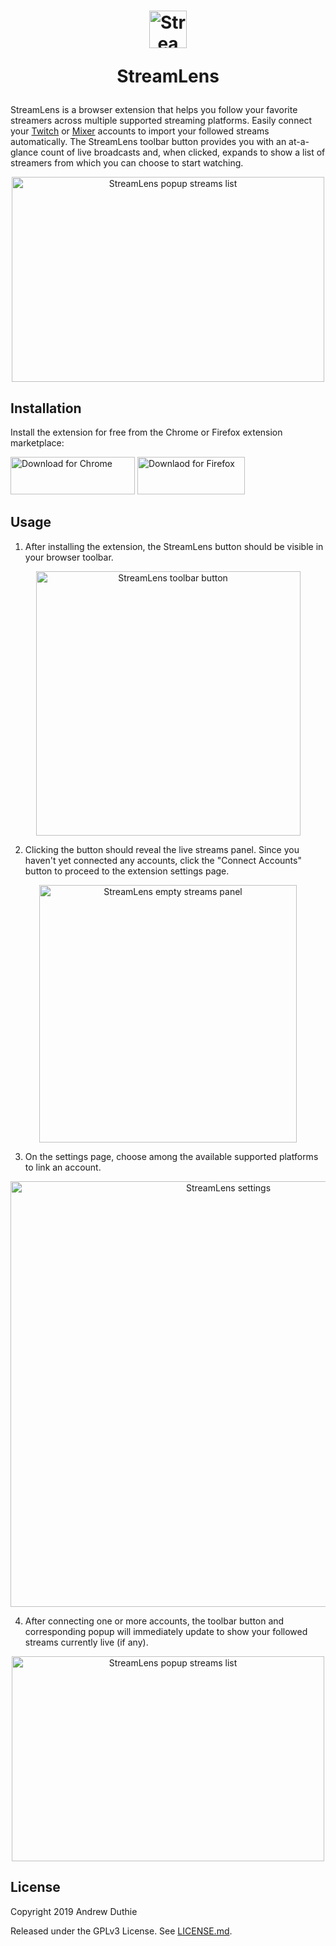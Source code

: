 <h1 align="center"><a href="https://streamlens.app/">
    <img src="https://user-images.githubusercontent.com/1779930/68522983-657d4780-0280-11ea-8614-f4f66da3bfe4.png" alt="StreamLens logo" width="60" height="60" />
</a>

StreamLens</h1>

StreamLens is a browser extension that helps you follow your favorite streamers across multiple supported streaming platforms. Easily connect your [Twitch](https://www.twitch.tv/) or [Mixer](https://mixer.com/) accounts to import your followed streams automatically. The StreamLens toolbar button provides you with an at-a-glance count of live broadcasts and, when clicked, expands to show a list of streamers from which you can choose to start watching.

<p align="center"><img width="500" height="328" alt="StreamLens popup streams list" src="https://user-images.githubusercontent.com/1779930/70952894-ac0b5200-2035-11ea-9d3b-0af842a85111.png"></p>

## Installation

Install the extension for free from the Chrome or Firefox extension marketplace:

[<img width="199" height="60" src="https://user-images.githubusercontent.com/1779930/68987939-6ae90d80-07fd-11ea-8287-af12ac52fb1c.png" alt="Download for Chrome">](https://chrome.google.com/webstore/detail/streamlens/fofbdnkkalkhbbkegbjgaokjlplooifg) [<img width="172" height="60" src="https://user-images.githubusercontent.com/1779930/68537041-a67e6600-032b-11ea-9140-f0a8a04c1f83.png" alt="Downlaod for Firefox">](https://addons.mozilla.org/en-US/firefox/addon/streamlens/)

## Usage

1. After installing the extension, the StreamLens button should be visible in your browser toolbar.

<p align="center"><img width="423" alt="StreamLens toolbar button" src="https://user-images.githubusercontent.com/1779930/68522963-23ec9c80-0280-11ea-8620-3cf4436d775d.png"></p>

2. Clicking the button should reveal the live streams panel. Since you haven't yet connected any accounts, click the "Connect Accounts" button to proceed to the extension settings page.

<p align="center"><img width="412" alt="StreamLens empty streams panel" src="https://user-images.githubusercontent.com/1779930/68522964-23ec9c80-0280-11ea-83ba-af91f48044a2.png"></p>

3. On the settings page, choose among the available supported platforms to link an account.

<p align="center"><img width="681" alt="StreamLens settings" src="https://user-images.githubusercontent.com/1779930/68522965-23ec9c80-0280-11ea-8028-aabe4a351045.png"></p>

4. After connecting one or more accounts, the toolbar button and corresponding popup will immediately update to show your followed streams currently live (if any). 

<p align="center"><img width="500" height="328" alt="StreamLens popup streams list" src="https://user-images.githubusercontent.com/1779930/70952894-ac0b5200-2035-11ea-9d3b-0af842a85111.png"></p>

## License

Copyright 2019 Andrew Duthie

Released under the GPLv3 License. See [LICENSE.md](./LICENSE.md).
